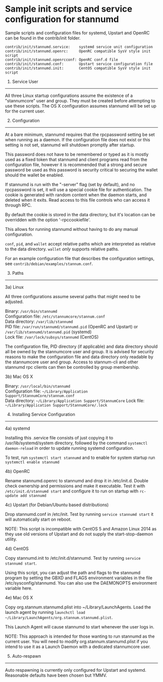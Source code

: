 Sample init scripts and service configuration for stannumd
==========================================================

Sample scripts and configuration files for systemd, Upstart and OpenRC
can be found in the contrib/init folder.

    contrib/init/stannumd.service:    systemd service unit configuration
    contrib/init/stannumd.openrc:     OpenRC compatible SysV style init script
    contrib/init/stannumd.openrcconf: OpenRC conf.d file
    contrib/init/stannumd.conf:       Upstart service configuration file
    contrib/init/stannumd.init:       CentOS compatible SysV style init script

1. Service User
---------------------------------

All three Linux startup configurations assume the existence of a "stannumcore" user
and group.  They must be created before attempting to use these scripts.
The OS X configuration assumes stannumd will be set up for the current user.

2. Configuration
---------------------------------

At a bare minimum, stannumd requires that the rpcpassword setting be set
when running as a daemon.  If the configuration file does not exist or this
setting is not set, stannumd will shutdown promptly after startup.

This password does not have to be remembered or typed as it is mostly used
as a fixed token that stannumd and client programs read from the configuration
file, however it is recommended that a strong and secure password be used
as this password is security critical to securing the wallet should the
wallet be enabled.

If stannumd is run with the "-server" flag (set by default), and no rpcpassword is set,
it will use a special cookie file for authentication. The cookie is generated with random
content when the daemon starts, and deleted when it exits. Read access to this file
controls who can access it through RPC.

By default the cookie is stored in the data directory, but it's location can be overridden
with the option '-rpccookiefile'.

This allows for running stannumd without having to do any manual configuration.

`conf`, `pid`, and `wallet` accept relative paths which are interpreted as
relative to the data directory. `wallet` *only* supports relative paths.

For an example configuration file that describes the configuration settings,
see `contrib/debian/examples/stannum.conf`.

3. Paths
---------------------------------

3a) Linux

All three configurations assume several paths that might need to be adjusted.

Binary:              `/usr/bin/stannumd`  
Configuration file:  `/etc/stannumcore/stannum.conf`  
Data directory:      `/var/lib/stannumd`  
PID file:            `/var/run/stannumd/stannumd.pid` (OpenRC and Upstart) or `/var/lib/stannumd/stannumd.pid` (systemd)  
Lock file:           `/var/lock/subsys/stannumd` (CentOS)  

The configuration file, PID directory (if applicable) and data directory
should all be owned by the stannumcore user and group.  It is advised for security
reasons to make the configuration file and data directory only readable by the
stannumcore user and group.  Access to stannum-cli and other stannumd rpc clients
can then be controlled by group membership.

3b) Mac OS X

Binary:              `/usr/local/bin/stannumd`  
Configuration file:  `~/Library/Application Support/StannumCore/stannum.conf`  
Data directory:      `~/Library/Application Support/StannumCore`
Lock file:           `~/Library/Application Support/StannumCore/.lock`

4. Installing Service Configuration
-----------------------------------

4a) systemd

Installing this .service file consists of just copying it to
/usr/lib/systemd/system directory, followed by the command
`systemctl daemon-reload` in order to update running systemd configuration.

To test, run `systemctl start stannumd` and to enable for system startup run
`systemctl enable stannumd`

4b) OpenRC

Rename stannumd.openrc to stannumd and drop it in /etc/init.d.  Double
check ownership and permissions and make it executable.  Test it with
`/etc/init.d/stannumd start` and configure it to run on startup with
`rc-update add stannumd`

4c) Upstart (for Debian/Ubuntu based distributions)

Drop stannumd.conf in /etc/init.  Test by running `service stannumd start`
it will automatically start on reboot.

NOTE: This script is incompatible with CentOS 5 and Amazon Linux 2014 as they
use old versions of Upstart and do not supply the start-stop-daemon utility.

4d) CentOS

Copy stannumd.init to /etc/init.d/stannumd. Test by running `service stannumd start`.

Using this script, you can adjust the path and flags to the stannumd program by
setting the GBXD and FLAGS environment variables in the file
/etc/sysconfig/stannumd. You can also use the DAEMONOPTS environment variable here.

4e) Mac OS X

Copy org.stannum.stannumd.plist into ~/Library/LaunchAgents. Load the launch agent by
running `launchctl load ~/Library/LaunchAgents/org.stannum.stannumd.plist`.

This Launch Agent will cause stannumd to start whenever the user logs in.

NOTE: This approach is intended for those wanting to run stannumd as the current user.
You will need to modify org.stannum.stannumd.plist if you intend to use it as a
Launch Daemon with a dedicated stannumcore user.

5. Auto-respawn
-----------------------------------

Auto respawning is currently only configured for Upstart and systemd.
Reasonable defaults have been chosen but YMMV.
